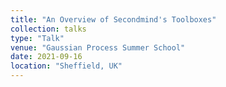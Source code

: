 ```yaml
---
title: "An Overview of Secondmind's Toolboxes"
collection: talks
type: "Talk"
venue: "Gaussian Process Summer School"
date: 2021-09-16
location: "Sheffield, UK"
---
```

